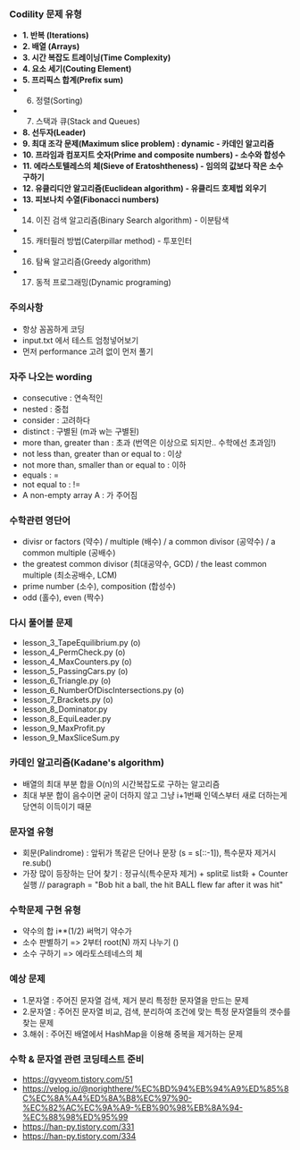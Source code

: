 ### Codility 문제 유형
- **1. 반복 (Iterations)**
- **2. 배열 (Arrays)**
- **3. 시간 복잡도 트레이닝(Time Complexity)**
- **4. 요소 세기(Couting Element)**
- **5. 프리픽스 합계(Prefix sum)**
- 6. 정렬(Sorting)
- 7. 스택과 큐(Stack and Queues)
- **8. 선두자(Leader)**
- **9. 최대 조각 문제(Maximum slice problem) : dynamic - 카데인 알고리즘**
- **10. 프라임과 컴포지트 숫자(Prime and composite numbers) - 소수와 합성수**
- **11. 에라스토텔레스의 체(Sieve of Eratoshtheness) - 임의의 값보다 작은 소수 구하기**
- **12. 유클리디안 알고리즘(Euclidean algorithm) - 유클리드 호제법 외우기**
- **13. 피보나치 수열(Fibonacci numbers)**
- 14. 이진 검색 알고리즘(Binary Search algorithm) - 이분탐색
- 15. 캐터필러 방법(Caterpillar method) - 투포인터
- 16. 탐욕 알고리즘(Greedy algorithm)
- 17. 동적 프로그래밍(Dynamic programing)

### 주의사항
- 항상 꼼꼼하게 코딩
- input.txt 에서 테스트 엄청넣어보기
- 먼저 performance 고려 없이 먼저 풀기

### 자주 나오는 wording
- consecutive : 연속적인
- nested : 중첩
- consider : 고려하다
- distinct : 구별된 (m과 w는 구별된)
- more than, greater than : 초과 (번역은 이상으로 되지만.. 수학에선 초과임!)
- not less than, greater than or equal to : 이상
- not more than, smaller than or equal to : 이하
- equals : =
- not equal to : !=
- A non-empty array A : 가 주어짐

### 수학관련 영단어
- divisr or factors (약수) / multiple (배수) / a common divisor (공약수) / a common multiple (공배수)
- the greatest common divisor (최대공약수, GCD) / the least common multiple (최소공배수, LCM)
- prime number (소수), composition (합성수)
- odd (홀수), even (짝수)

### 다시 풀어볼 문제
- lesson_3_TapeEquilibrium.py (o)
- lesson_4_PermCheck.py (o)
- lesson_4_MaxCounters.py (o)
- lesson_5_PassingCars.py (o)
- lesson_6_Triangle.py (o)
- lesson_6_NumberOfDiscIntersections.py (o)
- lesson_7_Brackets.py (o)
- lesson_8_Dominator.py
- lesson_8_EquiLeader.py
- lesson_9_MaxProfit.py
- lesson_9_MaxSliceSum.py

### 카데인 알고리즘(Kadane's algorithm)
- 배열의 최대 부분 합을 O(n)의 시간복잡도로 구하는 알고리즘
- 최대 부분 합이 음수이면 굳이 더하지 않고 그냥 i+1번째 인덱스부터 새로 더하는게 당연히 이득이기 때문

### 문자열 유형
- 회문(Palindrome) : 앞뒤가 똑같은 단어나 문장 (s = s[::-1]), 특수문자 제거시 re.sub()
- 가장 많이 등장하는 단어 찾기 : 정규식(특수문자 제거) + split로 list화 + Counter 실행 // paragraph = "Bob hit a ball, the hit BALL flew far after it was hit"

### 수학문제 구현 유형
- 약수의 합 i**(1/2) 써먹기 약수가 
- 소수 판별하기 => 2부터 root(N) 까지 나누기 ()
- 소수 구하기 => 에라토스테네스의 체

### 예상 문제
- 1.문자열 : 주어진 문자열 검색, 제거 분리 특정한 문자열을 만드는 문제
- 2.문자열 : 주어진 문자열 비교, 검색, 분리하여 조건에 맞는 특정 문자열들의 갯수를 찾는 문제
- 3.해쉬 : 주어진 배열에서 HashMap을 이용해 중복을 제거하는 문제

### 수학 & 문자열 관련 코딩테스트 준비
- https://gyyeom.tistory.com/51
- https://velog.io/@norighthere/%EC%BD%94%EB%94%A9%ED%85%8C%EC%8A%A4%ED%8A%B8%EC%97%90-%EC%82%AC%EC%9A%A9-%EB%90%98%EB%8A%94-%EC%88%98%ED%95%99 
- https://han-py.tistory.com/331
- https://han-py.tistory.com/334

